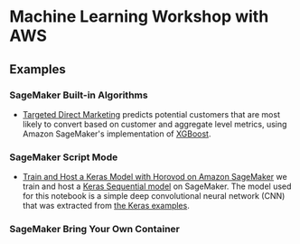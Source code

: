 # Machine Learning Workshop with AWS

## Examples

### SageMaker Built-in Algorithms
- [Targeted Direct Marketing](01_sagemaker_built_in_algorithms) predicts potential customers that are most likely to convert based on customer and aggregate level metrics, using Amazon SageMaker's implementation of [XGBoost](https://github.com/dmlc/xgboost).

### SageMaker Script Mode
- [Train and Host a Keras Model with Horovod on Amazon SageMaker](02_sagemaker_script_mode) we train and host a [Keras Sequential model](https://keras.io/getting-started/sequential-model-guide) on SageMaker. The model used for this notebook is a simple deep convolutional neural network (CNN) that was extracted from [the Keras examples](https://github.com/keras-team/keras/blob/master/examples/cifar10_cnn.py).

### SageMaker Bring Your Own Container
